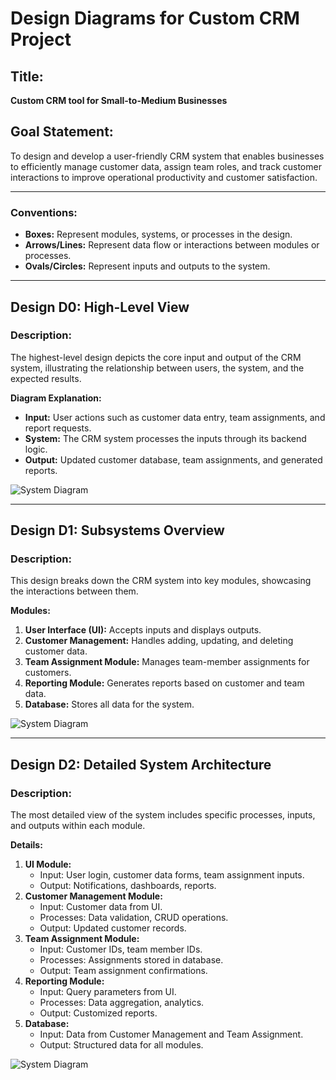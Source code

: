 # Design Diagrams for Custom CRM Project

## Title:
**Custom CRM tool for Small-to-Medium Businesses**

## Goal Statement:
To design and develop a user-friendly CRM system that enables businesses to efficiently manage customer data, assign team roles, and track customer interactions to improve operational productivity and customer satisfaction.

---

### Conventions:
- **Boxes:** Represent modules, systems, or processes in the design.
- **Arrows/Lines:** Represent data flow or interactions between modules or processes.
- **Ovals/Circles:** Represent inputs and outputs to the system.

---

## Design D0: High-Level View

### Description:
The highest-level design depicts the core input and output of the CRM system, illustrating the relationship between users, the system, and the expected results.

**Diagram Explanation:**
- **Input:** User actions such as customer data entry, team assignments, and report requests.
- **System:** The CRM system processes the inputs through its backend logic.
- **Output:** Updated customer database, team assignments, and generated reports.

![System Diagram](diagram1.png)


---

## Design D1: Subsystems Overview

### Description:
This design breaks down the CRM system into key modules, showcasing the interactions between them.

**Modules:**
1. **User Interface (UI):** Accepts inputs and displays outputs.
2. **Customer Management:** Handles adding, updating, and deleting customer data.
3. **Team Assignment Module:** Manages team-member assignments for customers.
4. **Reporting Module:** Generates reports based on customer and team data.
5. **Database:** Stores all data for the system.

![System Diagram](diagram2.png)


---

## Design D2: Detailed System Architecture

### Description:
The most detailed view of the system includes specific processes, inputs, and outputs within each module.

**Details:**
1. **UI Module:**
    - Input: User login, customer data forms, team assignment inputs.
    - Output: Notifications, dashboards, reports.
2. **Customer Management Module:**
    - Input: Customer data from UI.
    - Processes: Data validation, CRUD operations.
    - Output: Updated customer records.
3. **Team Assignment Module:**
    - Input: Customer IDs, team member IDs.
    - Processes: Assignments stored in database.
    - Output: Team assignment confirmations.
4. **Reporting Module:**
    - Input: Query parameters from UI.
    - Processes: Data aggregation, analytics.
    - Output: Customized reports.
5. **Database:**
    - Input: Data from Customer Management and Team Assignment.
    - Output: Structured data for all modules.

![System Diagram](diagram3.png)


